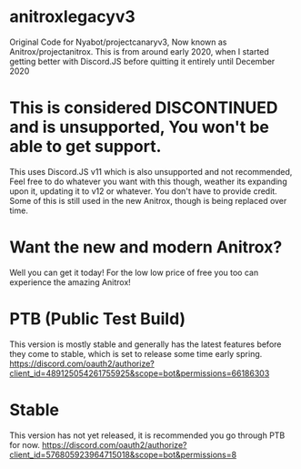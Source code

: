 # anitroxlegacyv3
Original Code for Nyabot/projectcanaryv3, Now known as Anitrox/projectanitrox. This is from around early 2020, when I started getting better with Discord.JS before quitting it entirely until December 2020
# This is considered DISCONTINUED and is unsupported, You won't be able to get support.
This uses Discord.JS v11 which is also unsupported and not recommended, Feel free to do whatever you want with this though, weather its expanding upon it, updating it to v12 or whatever. You don't have to provide credit. Some of this is still used in the new Anitrox, though is being replaced over time.
# Want the new and modern Anitrox?
Well you can get it today! For the low low price of free you too can experience the amazing Anitrox!
# PTB (Public Test Build)
This version is mostly stable and generally has the latest features before they come to stable, which is set to release some time early spring.
https://discord.com/oauth2/authorize?client_id=489125054261755925&scope=bot&permissions=66186303
# Stable
This version has not yet released, it is recommended you go through PTB for now.
https://discord.com/oauth2/authorize?client_id=576805923964715018&scope=bot&permissions=8
